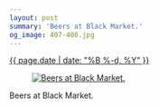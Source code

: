 ```yaml
---
layout: post
summary: 'Beers at Black Market.'
og_image: 407-480.jpg
---
```


<div class="post">
 <time>
  <a href="/407">
   {{ page.date | date: "%B %-d, %Y" }}
  </a>
 </time>
 <a href="/407">
  <figure data-taken="5/24/2015">
   <img alt="Beers at Black Market." sizes="(min-width: 700px) 50vw, calc(100vw - 2rem)" src="{{ site.assets_url }}/407-240.jpg" srcset="{{ site.assets_url }}/407-480.jpg 480w, {{ site.assets_url }}/407-360.jpg 360w, {{ site.assets_url }}/407-240.jpg 240w, {{ site.assets_url }}/407-120.jpg 120w"/>
  </figure>
 </a>
 <span>
  Beers at Black Market.
 </span>
</div>
